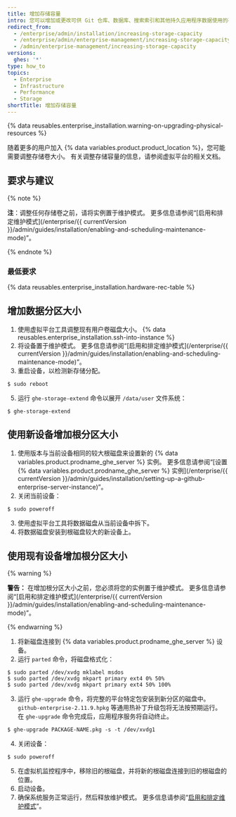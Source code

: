 ```yaml
---
title: 增加存储容量
intro: 您可以增加或更改可供 Git 仓库、数据库、搜索索引和其他持久应用程序数据使用的存储容量。
redirect_from:
  - /enterprise/admin/installation/increasing-storage-capacity
  - /enterprise/admin/enterprise-management/increasing-storage-capacity
  - /admin/enterprise-management/increasing-storage-capacity
versions:
  ghes: '*'
type: how_to
topics:
  - Enterprise
  - Infrastructure
  - Performance
  - Storage
shortTitle: 增加存储容量
---
```


{% data reusables.enterprise_installation.warning-on-upgrading-physical-resources %}

随着更多的用户加入 {% data variables.product.product_location %}，您可能需要调整存储卷大小。 有关调整存储容量的信息，请参阅虚拟平台的相关文档。

## 要求与建议

{% note %}

**注**：调整任何存储卷之前，请将实例置于维护模式。 更多信息请参阅“[启用和排定维护模式](/enterprise/{{ currentVersion }}/admin/guides/installation/enabling-and-scheduling-maintenance-mode)”。

{% endnote %}

### 最低要求

{% data reusables.enterprise_installation.hardware-rec-table %}

## 增加数据分区大小

1. 使用虚拟平台工具调整现有用户卷磁盘大小。
{% data reusables.enterprise_installation.ssh-into-instance %}
3. 将设备置于维护模式。 更多信息请参阅“[启用和排定维护模式](/enterprise/{{ currentVersion }}/admin/guides/installation/enabling-and-scheduling-maintenance-mode)”。
4. 重启设备，以检测新存储分配。
  ```shell
  $ sudo reboot
  ```
5. 运行 `ghe-storage-extend` 命令以展开 `/data/user` 文件系统：
  ```shell
  $ ghe-storage-extend
  ```

## 使用新设备增加根分区大小

1. 使用版本与当前设备相同的较大根磁盘来设置新的 {% data variables.product.prodname_ghe_server %} 实例。 更多信息请参阅“[设置 {% data variables.product.prodname_ghe_server %} 实例](/enterprise/{{ currentVersion }}/admin/guides/installation/setting-up-a-github-enterprise-server-instance)”。
2. 关闭当前设备：
  ```shell
  $ sudo poweroff
  ```
3. 使用虚拟平台工具将数据磁盘从当前设备中拆下。
4. 将数据磁盘安装到根磁盘较大的新设备上。

## 使用现有设备增加根分区大小

{% warning %}

**警告：** 在增加根分区大小之前，您必须将您的实例置于维护模式。 更多信息请参阅“[启用和排定维护模式](/enterprise/{{ currentVersion }}/admin/guides/installation/enabling-and-scheduling-maintenance-mode)”。

{% endwarning %}

1. 将新磁盘连接到 {% data variables.product.prodname_ghe_server %} 设备。
2. 运行 `parted` 命令，将磁盘格式化：
  ```shell
  $ sudo parted /dev/xvdg mklabel msdos
  $ sudo parted /dev/xvdg mkpart primary ext4 0% 50%
  $ sudo parted /dev/xvdg mkpart primary ext4 50% 100%
  ```
3. 运行 `ghe-upgrade` 命令，将完整的平台特定包安装到新分区的磁盘中。 `github-enterprise-2.11.9.hpkg` 等通用热补丁升级包将无法按预期运行。 在 `ghe-upgrade` 命令完成后，应用程序服务将自动终止。

  ```shell
  $ ghe-upgrade PACKAGE-NAME.pkg -s -t /dev/xvdg1
  ```
4. 关闭设备：
  ```shell
  $ sudo poweroff
  ```
5. 在虚拟机监控程序中，移除旧的根磁盘，并将新的根磁盘连接到旧的根磁盘的位置。
6. 启动设备。
7. 确保系统服务正常运行，然后释放维护模式。 更多信息请参阅“[启用和排定维护模式](/admin/guides/installation/enabling-and-scheduling-maintenance-mode)”。
